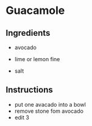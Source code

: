 # Guacamole

## Ingredients
* avocado
* lime or lemon fine 

* salt

## Instructions 
* put one avacado into a bowl
* remove stone fom avocado
* edit 3
